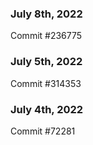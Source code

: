 ### July 8th, 2022

Commit #236775

### July 5th, 2022

Commit #314353


### July 4th, 2022

Commit #72281
